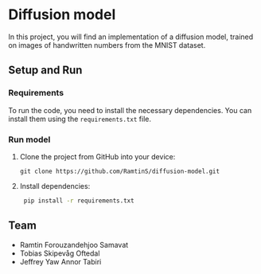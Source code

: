 # Diffusion model

In this project, you will find an implementation of a diffusion model, 
trained on images of handwritten numbers from the MNIST dataset.

## Setup and Run

### Requirements

To run the code, you need to install the necessary dependencies. You can install them using the `requirements.txt` file.

### Run model

1. Clone the project from GitHub into your device:
 
   ```
   git clone https://github.com/RamtinS/diffusion-model.git
   ```

2. Install dependencies:

   ```bash
    pip install -r requirements.txt
   ```

## Team
- Ramtin Forouzandehjoo Samavat
- Tobias Skipevåg Oftedal
- Jeffrey Yaw Annor Tabiri

